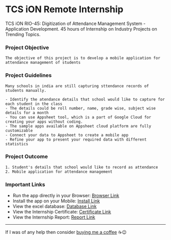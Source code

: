 # TCS iON Remote Internship

TCS iON RIO-45: Digitization of Attendance Management System - Application Development. 45 hours of Internship on Industry Projects on Trending Topics.

### Project Objective
```
The objective of this project is to develop a mobile application for attendance management of students
```
### Project Guidelines

```
Many schools in india are still capturing sttendance records of students manually.

- Identify the atendance details that school would like to capture for each student in the class
- The details could be roll number, name, grade wise, subject wise details for a month
- You can use Appsheet tool, which is a part of Google Cloud for creating your apps without coding.
- The sample apps available on Appsheet cloud platform are fully customizable
- Connect your data to Appsheet to create a mobile app
- Refine your app to present your required data with different statistics
```
### Project Outcome
```
1. Student's details that school would like to record as attendance
2. Mobile application for attendance management
```
### Important Links

- Run the app directly in your Browser: [Browser Link](https://www.appsheet.com/start/fba0d88e-f49e-4d6b-b8f1-b5d149cf607d)
- Install the app on your Mobile: [Install Link](https://www.appsheet.com/newshortcut/fba0d88e-f49e-4d6b-b8f1-b5d149cf607d)
- View the excel database: [Database Link](https://docs.google.com/spreadsheets/d/1-O6SMLyMEj7ZH80ZnKWfTRWm-92dL0vAESIaZ1eXQs0/edit?usp=sharing)
- View the Internship Certificate: [Certificate Link](https://drive.google.com/file/d/13SioPiOYwfASh8NOKwlSKpAS0pReGG2h/view?usp=sharing)
- View the Internship Report: [Report Link](https://drive.google.com/file/d/1hiGNaXsW3fMQCeqh9ly6fK4DWUApnKPy/view?usp=sharing)

<hr>

If I was of any help then consider [buying me a coffee](https://www.buymeacoffee.com/shubhadeep394) ☕😉
